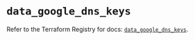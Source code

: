 # `data_google_dns_keys`

Refer to the Terraform Registry for docs: [`data_google_dns_keys`](https://registry.terraform.io/providers/hashicorp/google/6.21.0/docs/data-sources/dns_keys).
